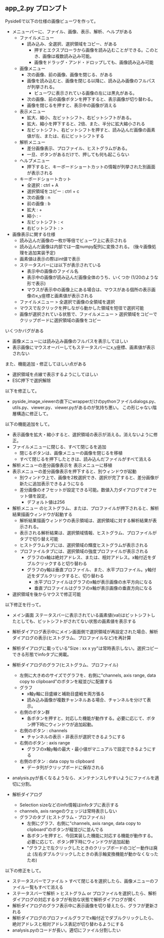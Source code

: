 ## app_2.py プロンプト
Pyside6で以下の仕様の画像ビューワを作って。
- メニューバーに、ファイル、画像、表示、解析、ヘルプがある
    - ファイルメニュー
        - 読み込み、全選択、選択領域をコピー、がある
            - 押すとエクスプローラから画像を読み込むことができる。このとき、画像は複数読み込み可能。
            - 画像をドラッグ・アンド・ドロップしても、画像読み込み可能
    - 画像メニュー
        - 次の画像、前の画像、画像を閉じる、がある
        - 画像を読み込むと、画像を閉じる以降に、読み込み画像のフルパスが列挙される。
            - ビューワに表示されている画像の左には黒丸がある。
        - 次の画像、前の画像ボタンを押下すると、表示画像が切り替わる。
        - 画像を閉じるを押すと、表示中の画像が消える
    - 表示メニュー
        - 拡大、縮小、左ビットシフト、右ビットシフトがある。
        - 拡大、縮小を押下すると、2倍、また、半分に拡大縮小される
        - 左ビットシフト、右ビットシフトを押すと、読み込んだ画像の画素値が左、または、右にビットシフトする
    - 解析メニュー
        - 差分画像表示、プロファイル、ヒストグラムがある。
        - 一旦、ボタンがあるだけで、押しても何も起こらない
    - ヘルプメニュー
        - 押下すると、キーボードショートカットの情報が列挙された別画面が表示される
    - キーボードショートカット
        - 全選択 : ctrl + A
        - 選択領域をコピー : ctrl + c
        - 次の画像 : n
        - 前の画像 : b
        - 拡大 : +
        - 縮小 : -
        - 左ビットシフト : <
        - 右ビットシフト : >
- 画像表示に関する仕様
    - 読み込んだ画像の一枚が等倍でビューワ上に表示される
    - 読み込んだ画像は内部では一度numpy配列に変換される。 (後々画像処理を追加実装予定)
    - 画素値は表示の際はint値で表示
    - ステータスバーには以下が表示されている
        - 表示中の画像のファイル名
        - 表示中の画像が読み込んだ画像全体のうち、いくつか (1/20のような形で表示)
        - マウスが表示中の画像上にある場合は、マウスがある個所の表示画像のx,y座標と画素値が表示される
    - ファイルメニュー > 全選択で画像の全領域を選択
    - マウスで左クリックを押しながら動かした領域を短径で選択可能
    - 画像が選択されている状態で、ファイルメニュー > 選択領域をコピーでクリップボードに選択領域の画像をコピー


いくつかバグがある
- 画像メニューには読み込み画像のフルパスを表示してほしい
- 表示画像にマウスオーバーしてもステータスバーにx,y座標、画素値が表示されない

また、機能追加・修正してほしい点がある
- 選択領域を点線で表示するようにしてほしい
- ESC押下で選択解除

以下を修正して。
- pyside_image_viewerの直下にwrapperだけのpythonファイルdialogs.py、utils.py、viewer.py、viewer.pyがあるのが気持ち悪い。
  この形じゃない階層構造に修正して。

以下の機能追加をして。
- 表示画像を拡大・縮小すると、選択領域の表示が消える。消えないように修正。
- ファイルメニューに閉じる、すべて閉じるを追加
    - 閉じるボタンは、画像メニューの画像を閉じるを移植
    - すべて閉じるを押下したときは、読み込んだファイルがすべて消える
- 解析メニューの差分画像表示を 表示メニューに移植
- 表示メニューの差分画像表示を押下すると、別ウィンドウが起動
    - 別ウィンドウ上で、画像を2枚選択でき、選択が完了すると、差分画像が新たに追加表示できるようになる
    - 差分画像のオフセットが設定できる可能。数値入力ダイアログでオフセット値を設定。
        - デフォルト値は256
- 解析メニュー のヒストグラム、または、プロファイルが押下されると、解析結果描画ウィンドウが起動する
    - 解析結果描画ウィンドウの表示領域は、選択領域に対する解析結果が表示される。
    - 表示される解析結果は、選択領域情報、ヒストグラム、プロファイルがタブで切り替え可能
    - ヒストグラムタブには、選択領域の輝度ヒストグラムが表示される
    - プロファイルタブには、選択領域の強度プロファイルが表示される
        - グラフのx軸は絶対アドレス、または、相対アドレス。x軸付近をダブルクリックすると切り替わる
        - グラフのy軸は垂直プロファイル、また、水平プロファイル。y軸付近をダブルクリックすると、切り替わる
            - 水平プロファイルはグラフのx軸が表示画像の水平方向になる
            - 垂直プロファイルはグラフのx軸が表示画像の垂直方向になる
- 選択領域を後からマウスで修正可能




以下修正を行って。
- メイン画面 ステータスバーに表示されている画素値(val)はビットシフトしたとしても、ビットシフトがされてない状態の画素値を表示する
- 解析ダイアログ表示中にメイン画面側で選択領域が再設定された場合、解析ダイアログの表示(ヒストグラム、プロファイルなど)を再計算
- 解析ダイアログに載っている"Size : xx x yy"は常時表示しない。選択コピーできる形態でinfoタブに掲載。
- 解析ダイアログのグラフ(ヒストグラム、プロファイル)
    - 左側に大きめのサイズでグラフを、右側に"channels, axis range, data copy to clipboard"のボタンを縦並びに配置する
    - グラフ
        - x軸y軸に目盛線と補助目盛戦を両方張る
        - 読み込み画像が複数チャンネルある場合、チャンネルを分けて表示。
    - 右側のボタン群
        - 各ボタンを押すと、対応した機能が動作する。必要に応じて、ボタン押下時にウィンドウが追加起動。
    - 右側のボタン : channels
        - チャンネルの表示・非表示が選択できるようにする
    - 右側のボタン : axis range
        - グラフのx軸y軸の最大・最小値がマニュアルで設定できるようにする
    - 右側のボタン : data copy to clipboard
        - データ列がクリップボードに保存される
- analysis.pyが長くなるようなら、メンテナンスしやすいようにファイルを適切に分割。



- 解析ダイアログ
    - Selection sizeなどのinfo情報はinfoタブに表示する
    - channels, axis rangeのウェッジは常時表示しない
    - グラフのタブ (ヒストグラム・プロファイル)
        - 左側にグラフ、右側に"channels, axis range, data copy to clipboard"のボタンが縦並びに並んでる
        - 各ボタンを押すと、今回実装した機能に対応する機能が動作する。必要に応じて、ボタン押下時にウィンドウが追加起動
        - "グラフ上で左クリックしたときのクリップボードのコピー動作は廃止 (左右ダブルクリックしたときの表示軸変換機能が動かなくなったため)


以下の修正をして。
- ステータスバーでファイル > すべて閉じるを選択したら、画像メニューのファイル一覧もすべて消える
- ステータスバーで解析 > ヒストグラム or プロファイルを選択したら、解析ダイアログの対応するタブが有効な状態で解析ダイアログが開く
- 解析ダイアログのグラフ表示中に表示画像を切り替えたら、グラフが更新される
- 解析ダイアログのプロファイルグラフでx軸付近でダブルクリックしたら、絶対アドレスと相対アドレス表記が切り替わるようにする
- analysis.pyのコードが長い。適切にファイル分割したい